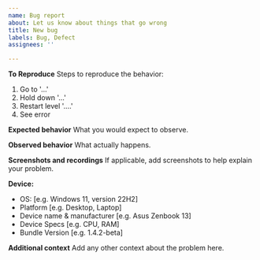 ```yaml
---
name: Bug report
about: Let us know about things that go wrong
title: New bug
labels: Bug, Defect
assignees: ''

---
```


**To Reproduce**
Steps to reproduce the behavior:
1. Go to '...'
2. Hold down '...'
3. Restart level '....'
4. See error

**Expected behavior**
What you would expect to observe.

**Observed behavior**
What actually happens.

**Screenshots and recordings**
If applicable, add screenshots to help explain your problem.

**Device:**
 - OS: [e.g. Windows 11, version 22H2]
 - Platform [e.g. Desktop, Laptop]
 - Device name & manufacturer [e.g. Asus Zenbook 13]
 - Device Specs [e.g. CPU, RAM]
 - Bundle Version [e.g. 1.4.2-beta]

**Additional context**
Add any other context about the problem here.
